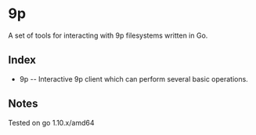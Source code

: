 # 9p

A set of tools for interacting with 9p filesystems written in Go.

## Index

* 9p -- Interactive 9p client which can perform several basic operations.

## Notes

Tested on go 1.10.x/amd64

